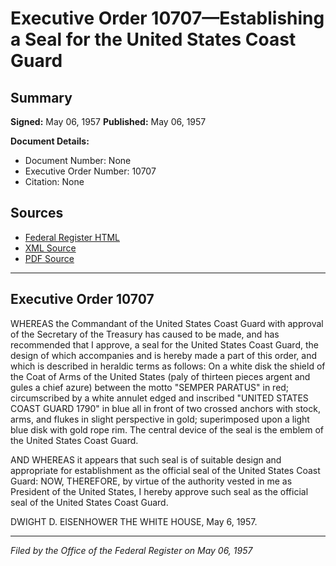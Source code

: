 # Executive Order 10707—Establishing a Seal for the United States Coast Guard

## Summary

**Signed:** May 06, 1957
**Published:** May 06, 1957

**Document Details:**
- Document Number: None
- Executive Order Number: 10707
- Citation: None

## Sources
- [Federal Register HTML](https://www.presidency.ucsb.edu/documents/executive-order-10707-establishing-seal-for-the-united-states-coast-guard)
- [XML Source](None)
- [PDF Source](None)

---

## Executive Order 10707

WHEREAS the Commandant of the United States Coast Guard with approval of the Secretary of the Treasury has caused to be made, and has recommended that I approve, a seal for the United States Coast Guard, the design of which accompanies and is hereby made a part of this order, and which is described in heraldic terms as follows:
On a white disk the shield of the Coat of Arms of the United States (paly of thirteen pieces argent and gules a chief azure) between the motto "SEMPER PARATUS" in red; circumscribed by a white annulet edged and inscribed "UNITED STATES COAST GUARD 1790" in blue all in front of two crossed anchors with stock, arms, and flukes in slight perspective in gold; superimposed upon a light blue disk with gold rope rim. The central device of the seal is the emblem of the United States Coast Guard.

AND WHEREAS it appears that such seal is of suitable design and appropriate for establishment as the official seal of the United States Coast Guard:
NOW, THEREFORE, by virtue of the authority vested in me as President of the United States, I hereby approve such seal as the official seal of the United States Coast Guard.

DWIGHT D. EISENHOWER
THE WHITE HOUSE,
May 6, 1957.

---

*Filed by the Office of the Federal Register on May 06, 1957*
